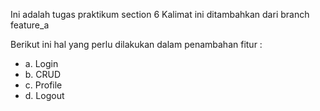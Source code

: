 Ini adalah tugas praktikum section 6
Kalimat ini ditambahkan dari branch feature_a

Berikut ini hal yang perlu dilakukan dalam penambahan fitur :
* a. Login
* b. CRUD
* c. Profile
* d. Logout